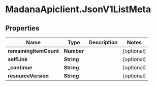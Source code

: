 # MadanaApiclient.JsonV1ListMeta

## Properties

Name | Type | Description | Notes
------------ | ------------- | ------------- | -------------
**remainingItemCount** | **Number** |  | [optional] 
**selfLink** | **String** |  | [optional] 
**_continue** | **String** |  | [optional] 
**resourceVersion** | **String** |  | [optional] 


